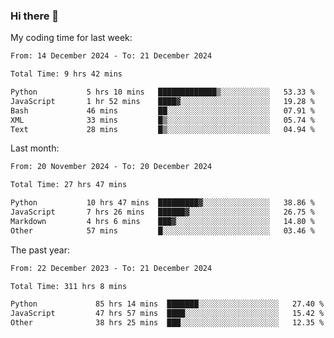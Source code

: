 ### Hi there 👋

My coding time for last week:

<!--START_SECTION:week-->

```txt
From: 14 December 2024 - To: 21 December 2024

Total Time: 9 hrs 42 mins

Python           5 hrs 10 mins   █████████████▒░░░░░░░░░░░   53.33 %
JavaScript       1 hr 52 mins    ████▓░░░░░░░░░░░░░░░░░░░░   19.28 %
Bash             46 mins         ██░░░░░░░░░░░░░░░░░░░░░░░   07.91 %
XML              33 mins         █▒░░░░░░░░░░░░░░░░░░░░░░░   05.74 %
Text             28 mins         █▒░░░░░░░░░░░░░░░░░░░░░░░   04.94 %
```

<!--END_SECTION:week-->

Last month:

<!--START_SECTION:month-->

```txt
From: 20 November 2024 - To: 20 December 2024

Total Time: 27 hrs 47 mins

Python           10 hrs 47 mins  █████████▓░░░░░░░░░░░░░░░   38.86 %
JavaScript       7 hrs 26 mins   ██████▓░░░░░░░░░░░░░░░░░░   26.75 %
Markdown         4 hrs 6 mins    ███▓░░░░░░░░░░░░░░░░░░░░░   14.80 %
Other            57 mins         █░░░░░░░░░░░░░░░░░░░░░░░░   03.46 %
```

<!--END_SECTION:month-->

The past year:

<!--START_SECTION:year-->

```txt
From: 22 December 2023 - To: 21 December 2024

Total Time: 311 hrs 8 mins

Python             85 hrs 14 mins  ███████░░░░░░░░░░░░░░░░░░   27.40 %
JavaScript         47 hrs 57 mins  ████░░░░░░░░░░░░░░░░░░░░░   15.42 %
Other              38 hrs 25 mins  ███░░░░░░░░░░░░░░░░░░░░░░   12.35 %
```

<!--END_SECTION:year-->
